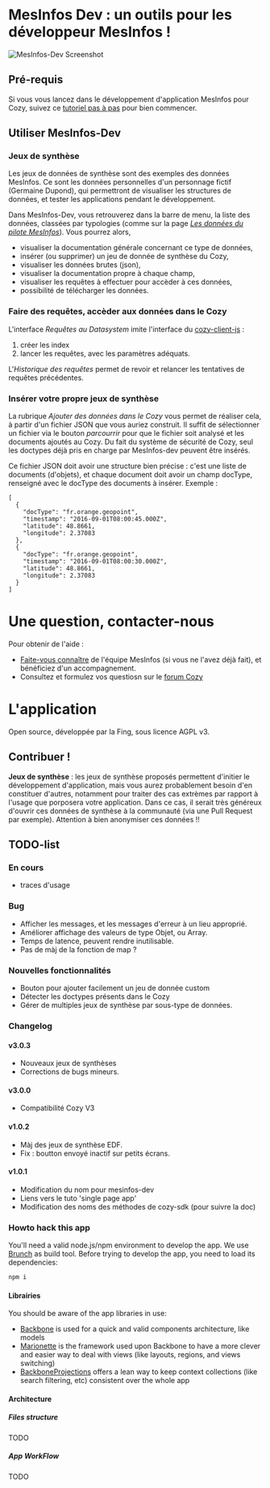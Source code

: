 # MesInfos Dev : un outils pour les développeur MesInfos !

![MesInfos-Dev Screenshot](img/documentation/screenshot_main.png)


## Pré-requis

Si vous vous lancez dans le développement d'application MesInfos pour Cozy, suivez ce [tutoriel pas à pas](doc/hellomesinfos.md) pour bien commencer.

## Utiliser MesInfos-Dev

### Jeux de synthèse

Les jeux de données de synthèse sont des exemples des données MesInfos. Ce sont les données personnelles d'un personnage fictif (Germaine Dupond), qui permettront de visualiser les structures de données, et tester les applications pendant le développement.

Dans MesInfos-Dev, vous retrouverez dans la barre de menu, la liste des données, classées par typologies (comme sur la page _[Les données du pilote MesInfos](http://mesinfos.fing.org/cartographies/datapilote/)_). Vous pourrez alors,
* visualiser la documentation générale concernant ce type de données,
* insérer (ou supprimer) un jeu de donnée de synthèse du Cozy,
* visualiser les données brutes (json),
* visualiser la documentation propre à chaque champ,
* visualiser les requêtes à effectuer pour accèder à ces données,
* possibilité de télécharger les données.


### Faire des requêtes, accèder aux données dans le Cozy
L'interface _Requêtes au Datasystem_ imite l'interface du [cozy-client-js](https://github.com/cozy/cozy-client-js) :

1. créer les index
2. lancer les requêtes, avec les paramètres adéquats.

L'_Historique des requêtes_ permet de revoir et relancer les tentatives de requêtes précédentes.

### Insérer votre propre jeux de synthèse
La rubrique _Ajouter des données dans le Cozy_ vous permet de réaliser cela, à partir d'un fichier JSON que vous auriez construit. Il suffit de sélectionner un fichier via le bouton _parcourrir_ pour que le fichier soit analysé et les documents ajoutés au Cozy. Du fait du système de sécurité de Cozy, seul les doctypes déjà pris en charge par MesInfos-dev peuvent être insérés.

Ce fichier JSON doit avoir une structure bien précise : c'est une liste de documents (d'objets), et chaque document doit avoir un champ docType, renseigné avec le docType des documents à insérer. Exemple :

```
[
  {
    "docType": "fr.orange.geopoint",
    "timestamp": "2016-09-01T08:00:45.000Z",
    "latitude": 48.8661,
    "longitude": 2.37083
  },
  {
    "docType": "fr.orange.geopoint",
    "timestamp": "2016-09-01T08:00:30.000Z",
    "latitude": 48.8661,
    "longitude": 2.37083
  }
]
```

# Une question, contacter-nous

Pour obtenir de l'aide :
* [Faite-vous connaître](https://form.jotformeu.com/62294446261356) de l'équipe MesInfos (si vous ne l'avez déjà fait), et bénéficiez d'un accompagnement.
* Consultez et formulez vos questiosn sur le [forum Cozy](https://forum.cozy.io/)


# L'application

Open source, développée par la Fing, sous licence AGPL v3.

## Contribuer !
**Jeux de synthèse** : les jeux de synthèse proposés permettent d'initier le développement d'application, mais vous aurez probablement besoin d'en constituer d'autres, notamment pour traiter des cas extrèmes par rapport à l'usage que porposera votre application. Dans ce cas, il serait très généreux d'ouvrir ces données de synthèse à la communauté (via une Pull Request par exemple). Attention à bien anonymiser ces données !!

## TODO-list

### En cours
* traces d'usage

### Bug
* Afficher les messages, et les messages d'erreur à un lieu approprié.
* Améliorer affichage des valeurs de type Objet, ou Array.
* Temps de latence, peuvent rendre inutilisable.
* Pas de màj de la fonction de map ?

### Nouvelles fonctionnalités
* Bouton pour ajouter facilement un jeu de donnée custom
* Détecter les doctypes présents dans le Cozy
* Gérer de multiples jeux de synthèse par sous-type de données.

### Changelog

#### v3.0.3
* Nouveaux jeux de synthèses
* Corrections de bugs mineurs.

#### v3.0.0
* Compatibilité Cozy V3

#### v1.0.2
* Màj des jeux de synthèse EDF.
* Fix : boutton envoyé inactif sur petits écrans.

#### v1.0.1
* Modification du nom pour mesinfos-dev
* Liens vers le tuto 'single page app'
* Modification des noms des méthodes de cozy-sdk (pour suivre la doc)


### Howto hack this app

You'll need a valid node.js/npm environment to develop the app. We use [Brunch](http://brunch.io/) as build tool. Before trying to develop the app, you need to load its dependencies:

```sh
npm i
```

#### Librairies

You should be aware of the app libraries in use:
* [Backbone](http://backbonejs.org/) is used for a quick and valid components architecture, like models
* [Marionette](http://marionettejs.com/) is the framework used upon Backbone to have a more clever and easier way to deal with views (like layouts, regions, and views switching)
* [BackboneProjections](https://github.com/andreypopp/backbone.projections) offers a lean way to keep context collections (like search filtering, etc) consistent over the whole app

#### Architecture

##### Files structure
TODO
##### App WorkFlow
TODO

